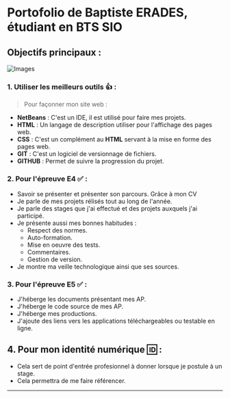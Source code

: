 # Portofolio de Baptiste ERADES, étudiant en BTS SIO
## Objectifs principaux :
![Images](https://i.ibb.co/V3zQxnF/Capture.png)
### 1. Utiliser les meilleurs outils 👍 :
>Pour façonner mon site web :
  - **NetBeans** : C'est un IDE, il est utilisé pour faire mes projets.
  - **HTML** : Un langage de description utiliser pour l'affichage des pages web.
  - **CSS** : C'est un complément au **HTML** servant à la mise en forme des pages web.
  - **GIT** : C'est un logiciel de versionnage de fichiers.
  - **GITHUB** : Permet de suivre la progression du projet.

### 2. Pour l'épreuve E4 ✅ :
  - Savoir se présenter et présenter son parcours. Grâce à mon CV
  - Je parle de mes projets rélisés tout au long de l'année.
  - Je parle des stages que j'ai effectué et des projets auxquels j'ai participé.
  - Je présente aussi mes bonnes habitudes :
    - Respect des normes.
    - Auto-formation.
    - Mise en oeuvre des tests.
    - Commentaires.
    - Gestion de version. 
  - Je montre ma veille technologique ainsi que ses sources.

### 3. Pour l'épreuve E5 ✅ :
  - J'héberge les documents présentant mes AP.
  - J'héberge le code source de mes AP.
  - J'héberge mes productions.
  - J'ajoute des liens vers les applications téléchargeables ou testable en ligne.

## 4. Pour mon identité numérique 🆔 :
  - Cela sert de point d'entrée profesionnel à donner lorsque je postule à un stage.
  - Cela permettra de me faire référencer.
---
